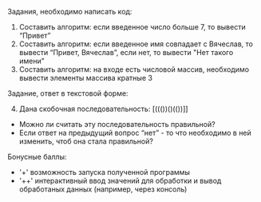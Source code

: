Задания, необходимо написать код:

1) Составить алгоритм: если введенное число больше 7, то вывести “Привет”
2) Составить алгоритм: если введенное имя совпадает с Вячеслав, то вывести “Привет, Вячеслав”, если нет, то вывести "Нет такого имени"
3) Составить алгоритм: на входе есть числовой массив, необходимо вывести элементы массива кратные 3

Задание, ответ в текстовой форме:

4) Дана скобочная последовательность: [((())()(())]]
- Можно ли считать эту последовательность правильной?
- Если ответ на предыдущий вопрос “нет” - то что необходимо в ней изменить, чтоб она стала правильной?

Бонусные баллы:

- '+' возможность запуска полученной программы
- '++' интерактивный ввод значений для обработки и вывод обработаных данных
(например, через консоль)
